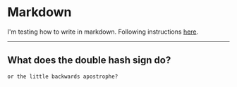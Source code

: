 # Markdown
I'm testing how to write in markdown.
Following instructions [here](http://chryswoods.com/beginning_git/markdown.html).
***
## What does the double hash sign do?
``` 
or the little backwards apostrophe?
